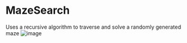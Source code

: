 # MazeSearch
Uses a recursive algorithm to traverse and solve a randomly generated maze
![image](https://www.google.com/url?sa=i&rct=j&q=&esrc=s&source=images&cd=&cad=rja&uact=8&ved=0ahUKEwiLsti0uYjXAhWDSSYKHXiOCGgQjRwIBw&url=https%3A%2F%2Fen.wikipedia.org%2Fwiki%2FSmiley&psig=AOvVaw29ORYlYJVjL2yyodsuUC22&ust=1508906641455420)
